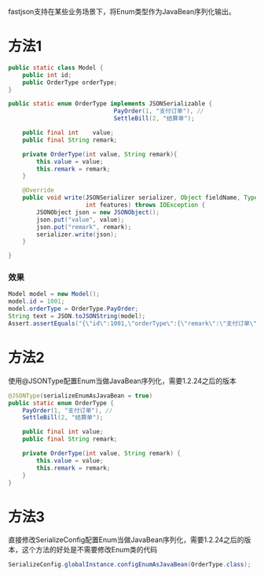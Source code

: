 fastjson支持在某些业务场景下，将Enum类型作为JavaBean序列化输出。
# 方法1
```java
public static class Model {
    public int id;
    public OrderType orderType;
}

public static enum OrderType implements JSONSerializable {
                              PayOrder(1, "支付订单"), //
                              SettleBill(2, "结算单");

    public final int    value;
    public final String remark;

    private OrderType(int value, String remark){
        this.value = value;
        this.remark = remark;
    }

    @Override
    public void write(JSONSerializer serializer, Object fieldName, Type fieldType,
                      int features) throws IOException {
        JSONObject json = new JSONObject();
        json.put("value", value);
        json.put("remark", remark);
        serializer.write(json);
    }

}
```

### 效果
```java
Model model = new Model();
model.id = 1001;
model.orderType = OrderType.PayOrder;
String text = JSON.toJSONString(model);
Assert.assertEquals("{\"id\":1001,\"orderType\":{\"remark\":\"支付订单\",\"value\":1}}", text);
```

# 方法2
使用@JSONType配置Enum当做JavaBean序列化，需要1.2.24之后的版本
```java
@JSONType(serializeEnumAsJavaBean = true)
public static enum OrderType {
    PayOrder(1, "支付订单"), //
    SettleBill(2, "结算单");

    public final int value;
    public final String remark;

    private OrderType(int value, String remark) {
        this.value = value;
        this.remark = remark;
    }
}
```

# 方法3
直接修改SerializeConfig配置Enum当做JavaBean序列化，需要1.2.24之后的版本，这个方法的好处是不需要修改Enum类的代码

```java
SerializeConfig.globalInstance.configEnumAsJavaBean(OrderType.class);
```
